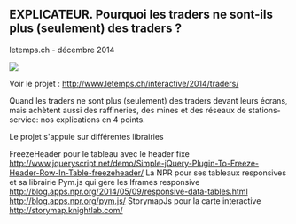 ## EXPLICATEUR. Pourquoi les traders ne sont-ils plus (seulement) des traders ?
letemps.ch - décembre 2014

![](http://www.letemps.ch/rw/Le_Temps/Quotidien/2014/11/25/Suisse/ImagesWeb/dessin.jpg)

Voir le projet : http://www.letemps.ch/interactive/2014/traders/

Quand les traders ne sont plus (seulement) des traders devant leurs écrans, mais achètent aussi des raffineries, des mines et des réseaux de stations-service: nos explications en 4 points.

Le projet s'appuie sur différentes librairies

FreezeHeader pour le tableau avec le header fixe
http://www.jqueryscript.net/demo/Simple-jQuery-Plugin-To-Freeze-Header-Row-In-Table-freezeheader/
La NPR pour ses tableaux responsives et sa librairie Pym.js qui gère les Iframes responsive
http://blog.apps.npr.org/2014/05/09/responsive-data-tables.html
http://blog.apps.npr.org/pym.js/
StorymapJs pour la carte interactive
http://storymap.knightlab.com/






